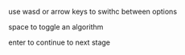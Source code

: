 use wasd or arrow keys to swithc between options

space to toggle an algorithm

enter to continue to next stage
